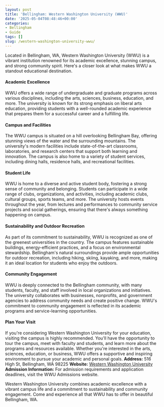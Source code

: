 ```yaml
---
layout: post
title: 'Bellingham: Western Washington University (WWU)'
date: '2025-05-04T08:48:46+00:00'
categories:
- Bellingham
- Guide
tags: []
slug: /western-washington-university-wwu/
---
```


Located in Bellingham, WA, Western Washington University (WWU) is a vibrant institution renowned for its academic excellence, stunning campus, and strong community spirit. Here's a closer look at what makes WWU a standout educational destination.
#### Academic Excellence
WWU offers a wide range of undergraduate and graduate programs across various disciplines, including the arts, sciences, business, education, and more. The university is known for its strong emphasis on liberal arts education, providing students with a well-rounded academic experience that prepares them for a successful career and a fulfilling life.
#### Campus and Facilities
The WWU campus is situated on a hill overlooking Bellingham Bay, offering stunning views of the water and the surrounding mountains. The university's modern facilities include state-of-the-art classrooms, laboratories, and research centers that support both learning and innovation. The campus is also home to a variety of student services, including dining halls, residence halls, and recreational facilities.
#### Student Life
WWU is home to a diverse and active student body, fostering a strong sense of community and belonging. Students can participate in a wide range of clubs, organizations, and activities, including academic clubs, cultural groups, sports teams, and more. The university hosts events throughout the year, from lectures and performances to community service projects and social gatherings, ensuring that there's always something happening on campus.
#### Sustainability and Outdoor Recreation
As part of its commitment to sustainability, WWU is recognized as one of the greenest universities in the country. The campus features sustainable buildings, energy-efficient practices, and a focus on environmental stewardship. Bellingham's natural surroundings provide ample opportunities for outdoor recreation, including hiking, skiing, kayaking, and more, making it an ideal location for students who enjoy the outdoors.
#### Community Engagement
WWU is deeply connected to the Bellingham community, with many students, faculty, and staff involved in local organizations and initiatives. The university collaborates with businesses, nonprofits, and government agencies to address community needs and create positive change. WWU's commitment to community engagement is reflected in its academic programs and service-learning opportunities.
#### Plan Your Visit
If you're considering Western Washington University for your education, visiting the campus is highly recommended. You'll have the opportunity to tour the campus, meet with faculty and students, and learn more about the programs and resources available. Whether you're interested in the arts, sciences, education, or business, WWU offers a supportive and inspiring environment to pursue your academic and personal goals.
**Address:**
516 High St, Bellingham, WA 98225
**Website:**
[Western Washington University](https://www.wwu.edu/)
**Admission Information:**
For admission requirements and application deadlines, visit the
WWU Admissions
website.

Western Washington University combines academic excellence with a vibrant campus life and a commitment to sustainability and community engagement. Come and experience all that WWU has to offer in beautiful Bellingham, WA.
